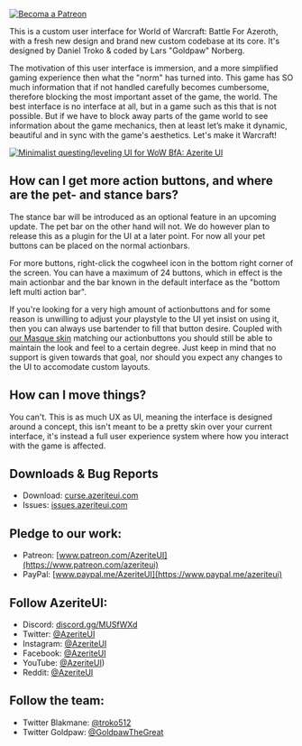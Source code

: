 [ ![Becoma a Patreon](http://azerite.org/img/social-media-buttons-patreon-small.jpg) ](https://www.patreon.com/AzeriteUI) 

This is a custom user interface for World of Warcraft: Battle For Azeroth, with a fresh new design and brand new custom codebase at its core. It's designed by Daniel Troko & coded by Lars "Goldpaw" Norberg. 

The motivation of this user interface is immersion, and a more simplified gaming experience then what the "norm" has turned into. This game has SO much information that if not handled carefully becomes cumbersome, therefore blocking the most important asset of the game, the world. The best interface is no interface at all, but in a game such as this that is not possible. But if we have to block away parts of the game world to see information about the game mechanics, then at least let’s make it dynamic, beautiful and in sync with the game's aesthetics. Let's make it Warcraft!  

[![Minimalist questing/leveling UI for WoW BfA: Azerite UI](https://i.imgur.com/rkxv7f8.jpg)](http://www.youtube.com/watch?v=3i4_Ix963LY "Minimalist questing/leveling UI for WoW BfA: Azerite UI")
  

## **How can I get more action buttons, and where are the pet- and stance bars?**  

The stance bar will be introduced as an optional feature in an upcoming update. The pet bar on the other hand will not. We do however plan to release this as a plugin for the UI at a later point. For now all your pet buttons can be placed on the normal actionbars.

For more buttons, right-click the cogwheel icon in the bottom right corner of the screen. You can have a maximum of 24 buttons, which in effect is the main actionbar and the bar known in the default interface as the "bottom left multi action bar". 

If you're looking for a very high amount of actionbuttons and for some reason is unwilling to adjust your playstyle to the UI yet insist on using it, then you can always use bartender to fill that button desire. Coupled with [our Masque skin](https://www.curseforge.com/wow/addons/masque-azerite) matching our actionbuttons you should still be able to maintain the look and feel to a certain degree. Just keep in mind that no support is given towards that goal, nor should you expect any changes to the UI to accomodate custom layouts. 

## **How can I move things?**  

You can't. This is as much UX as UI, meaning the interface is designed around a concept, this isn't meant to be a pretty skin over your current interface, it's instead a full user experience system where how you interact with the game is affected.

## **Downloads & Bug Reports**
* Download: [curse.azeriteui.com](http://curse.azeriteui.com)
* Issues: [issues.azeriteui.com](http://issues.azeriteui.com)

## **Pledge to our work:**  
* Patreon: [www.patreon.com/AzeriteUI](https://www.patreon.com/azeriteui)
* PayPal: [www.paypal.me/AzeriteUI](https://www.paypal.me/azeriteui)

## **Follow AzeriteUI:**  
* Discord: [discord.gg/MUSfWXd](https://discord.gg/MUSfWXd)
* Twitter: [@AzeriteUI](https://twitter.com/azeriteui)  
* Instagram: [@AzeriteUI](https://instagram.com/azeriteui/)  
* Facebook: [@AzeriteUI](https://www.facebook.com/azeriteui/)  
* YouTube: [@AzeriteUI](https://www.youtube.com/azeriteui)) 
* Reddit: [@AzeriteUI](https://www.reddit.com/r/azeriteui/)

## **Follow the team:**
* Twitter Blakmane: [@troko512](https://twitter.com/troko512)
* Twitter Goldpaw: [@GoldpawTheGreat](https://twitter.com/GoldpawTheGreat)
